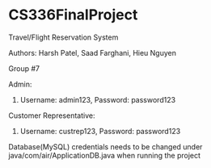 # CS336FinalProject
Travel/Flight Reservation System

Authors: Harsh Patel, Saad Farghani, Hieu Nguyen

Group #7

Admin: 
1. Username: admin123, Password: password123

Customer Representative:
1. Username: custrep123, Password: password123


Database(MySQL) credentials needs to be changed under java/com/air/ApplicationDB.java when running the project
